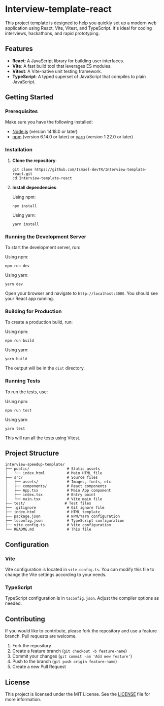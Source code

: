 # Interview-template-react

This project template is designed to help you quickly set up a modern web application using React, Vite, Vitest, and TypeScript. It's ideal for coding interviews, hackathons, and rapid prototyping.

## Features

- **React**: A JavaScript library for building user interfaces.
- **Vite**: A fast build tool that leverages ES modules.
- **Vitest**: A Vite-native unit testing framework.
- **TypeScript**: A typed superset of JavaScript that compiles to plain JavaScript.

## Getting Started

### Prerequisites

Make sure you have the following installed:

- [Node.js](https://nodejs.org/) (version 14.18.0 or later)
- [npm](https://www.npmjs.com/) (version 6.14.0 or later) or [yarn](https://yarnpkg.com/) (version 1.22.0 or later)

### Installation

1. **Clone the repository**:

   ```
   git clone https://github.com/Ismael-devTR/Interview-template-react.git
   cd Interview-template-react
   ```

2. **Install dependencies**:

   Using npm:

   ```
   npm install
   ```

   Using yarn:

   ```
   yarn install
   ```

### Running the Development Server

To start the development server, run:

Using npm:

```
npm run dev
```

Using yarn:

```
yarn dev
```

Open your browser and navigate to `http://localhost:3000`. You should see your React app running.

### Building for Production

To create a production build, run:

Using npm:

```
npm run build
```

Using yarn:

```
yarn build
```

The output will be in the `dist` directory.

### Running Tests

To run the tests, use:

Using npm:

```
npm run test
```

Using yarn:

```
yarn test
```

This will run all the tests using Vitest.

## Project Structure

```
interview-speedup-template/
├── public/                 # Static assets
│   └── index.html          # Main HTML file
├── src/                    # Source files
│   ├── assets/             # Images, fonts, etc.
│   ├── components/         # React components
│   ├── App.tsx             # Main App component
│   ├── index.tsx           # Entry point
│   └── main.tsx            # Vite main file
├── test/                  # Test files
├── .gitignore              # Git ignore file
├── index.html              # HTML template
├── package.json            # NPM/Yarn configuration
├── tsconfig.json           # TypeScript configuration
├── vite.config.ts          # Vite configuration
└── README.md               # This file
```

## Configuration

### Vite

Vite configuration is located in `vite.config.ts`. You can modify this file to change the Vite settings according to your needs.

### TypeScript

TypeScript configuration is in `tsconfig.json`. Adjust the compiler options as needed.

## Contributing

If you would like to contribute, please fork the repository and use a feature branch. Pull requests are welcome.

1. Fork the repository
2. Create a feature branch (`git checkout -b feature-name`)
3. Commit your changes (`git commit -am 'Add new feature'`)
4. Push to the branch (`git push origin feature-name`)
5. Create a new Pull Request

## License

This project is licensed under the MIT License. See the [LICENSE](LICENSE) file for more information.

